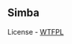 ## Simba 

License - [WTFPL](https://www.google.com/search?q=whatever+the+fuck+you+want+license&oq=whatever+the+fuck+you+want+license&aqs=chrome..69i57.4758j0j1&sourceid=chrome&ie=UTF-8)
